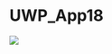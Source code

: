# UWP_App18

![](https://www.yoyogames.com/system/blogs/featured_images/000/000/124/original/uwp.png?1455642272)
